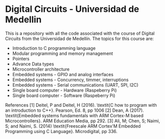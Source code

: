 # Digital Circuits - Universidad de Medellin
This is a repository with all the code associated with the course of Digital Circuits from the Universidad de Medellín. The topics for this course are:

- Introduction to C programming language
- Modular programming and memory management
- Pointers
- Advance Data types
- Microcontroller architecture
- Embedded systems - GPIO and analog interfaces
- Embedded systems - Concurrency, timmer, interruptions
- Embedded systems - Serial communications (UART, SPI, I2C)
- Single board computer - Hardware (Raspeberry Pi) 
- Single board computer - Software (Raspeberry Pi)


References
[1] Deitel, P and Deitel, H (2016). \textit{C how to program with an introduction to C++}. Pearson, Ed. 8, pp 1006
[2] Dean, A (2017). \textit{Embedded systems fundamentals with ARM Cortex-M based Microcontrollers}. ARM Education Media, pp 292.
[3] Ali, M; Chen, S; Naimi, S; and Naimi, S. (2014) \textit{Freescale ARM Cortex'M Embedded Programming using C Language}. Microdigital, pp 336.
